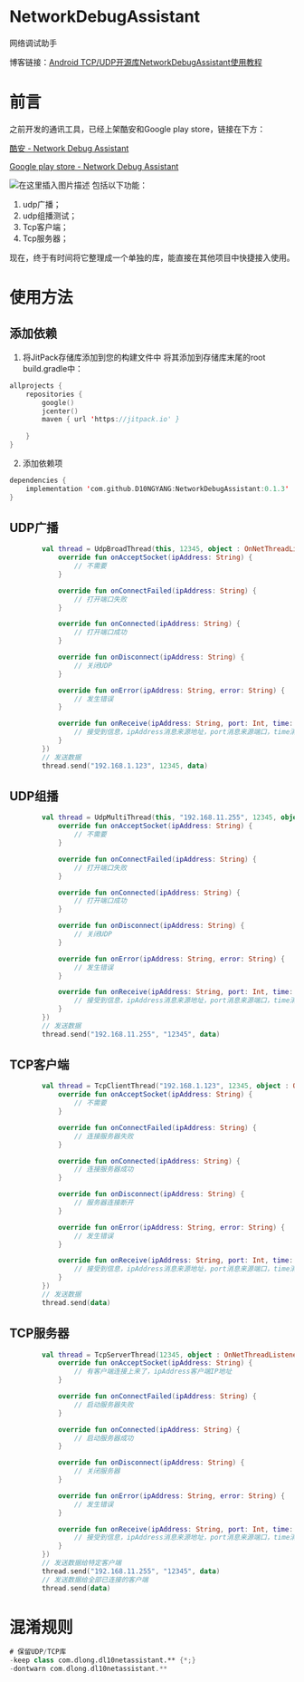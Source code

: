 # NetworkDebugAssistant
网络调试助手

博客链接：[Android TCP/UDP开源库NetworkDebugAssistant使用教程](https://blog.csdn.net/sinat_38184748/article/details/107616704)

# 前言
之前开发的通讯工具，已经上架酷安和Google play store，链接在下方：

[酷安 - Network Debug Assistant](https://www.coolapk.com/apk/257820)

[Google play store - Network Debug Assistant](https://play.google.com/store/apps/details?id=com.dlong.networkdebugassistant)

![在这里插入图片描述](https://img-blog.csdnimg.cn/20200727172751943.png?x-oss-process=image/watermark,type_ZmFuZ3poZW5naGVpdGk,shadow_10,text_aHR0cHM6Ly9ibG9nLmNzZG4ubmV0L3NpbmF0XzM4MTg0NzQ4,size_16,color_FFFFFF,t_70)
包括以下功能：
1. udp广播；
2. udp组播测试；
3. Tcp客户端；
4. Tcp服务器；

现在，终于有时间将它整理成一个单独的库，能直接在其他项目中快捷接入使用。
# 使用方法
## 添加依赖
1. 将JitPack存储库添加到您的构建文件中
将其添加到存储库末尾的root build.gradle中：
```kotlin
allprojects {
    repositories {
        google()
        jcenter()
        maven { url 'https://jitpack.io' }
        
    }
}
```
2. 添加依赖项

```kotlin
dependencies {
	implementation 'com.github.D10NGYANG:NetworkDebugAssistant:0.1.3'
}
```
## UDP广播

```kotlin
        val thread = UdpBroadThread(this, 12345, object : OnNetThreadListener{
            override fun onAcceptSocket(ipAddress: String) {
                // 不需要
            }

            override fun onConnectFailed(ipAddress: String) {
                // 打开端口失败
            }

            override fun onConnected(ipAddress: String) {
                // 打开端口成功
            }

            override fun onDisconnect(ipAddress: String) {
                // 关闭UDP
            }

            override fun onError(ipAddress: String, error: String) {
                // 发生错误
            }

            override fun onReceive(ipAddress: String, port: Int, time: Long, data: ByteArray) {
                // 接受到信息，ipAddress消息来源地址，port消息来源端口，time消息到达时间，data消息内容
            }
        })
        // 发送数据
        thread.send("192.168.1.123", 12345, data)
```
## UDP组播

```kotlin
        val thread = UdpMultiThread(this, "192.168.11.255", 12345, object : OnNetThreadListener{
            override fun onAcceptSocket(ipAddress: String) {
                // 不需要
            }

            override fun onConnectFailed(ipAddress: String) {
                // 打开端口失败
            }

            override fun onConnected(ipAddress: String) {
                // 打开端口成功
            }

            override fun onDisconnect(ipAddress: String) {
                // 关闭UDP
            }

            override fun onError(ipAddress: String, error: String) {
                // 发生错误
            }

            override fun onReceive(ipAddress: String, port: Int, time: Long, data: ByteArray) {
                // 接受到信息，ipAddress消息来源地址，port消息来源端口，time消息到达时间，data消息内容
            }
        })
        // 发送数据
        thread.send("192.168.11.255", "12345", data)
```
## TCP客户端
```kotlin
        val thread = TcpClientThread("192.168.1.123", 12345, object : OnNetThreadListener{
            override fun onAcceptSocket(ipAddress: String) {
                // 不需要
            }

            override fun onConnectFailed(ipAddress: String) {
                // 连接服务器失败
            }

            override fun onConnected(ipAddress: String) {
                // 连接服务器成功
            }

            override fun onDisconnect(ipAddress: String) {
                // 服务器连接断开
            }

            override fun onError(ipAddress: String, error: String) {
                // 发生错误
            }

            override fun onReceive(ipAddress: String, port: Int, time: Long, data: ByteArray) {
                // 接受到信息，ipAddress消息来源地址，port消息来源端口，time消息到达时间，data消息内容
            }
        })
        // 发送数据
        thread.send(data)
```
## TCP服务器
```kotlin
        val thread = TcpServerThread(12345, object : OnNetThreadListener{
            override fun onAcceptSocket(ipAddress: String) {
                // 有客户端连接上来了，ipAddress客户端IP地址
            }

            override fun onConnectFailed(ipAddress: String) {
                // 启动服务器失败
            }

            override fun onConnected(ipAddress: String) {
                // 启动服务器成功
            }

            override fun onDisconnect(ipAddress: String) {
                // 关闭服务器
            }

            override fun onError(ipAddress: String, error: String) {
                // 发生错误
            }

            override fun onReceive(ipAddress: String, port: Int, time: Long, data: ByteArray) {
                // 接受到信息，ipAddress消息来源地址，port消息来源端口，time消息到达时间，data消息内容
            }
        })
        // 发送数据给特定客户端
        thread.send("192.168.11.255", "12345", data)
        // 发送数据给全部已连接的客户端
        thread.send(data)
```
# 混淆规则

```kotlin
# 保留UDP/TCP库
-keep class com.dlong.dl10netassistant.** {*;}
-dontwarn com.dlong.dl10netassistant.**
```
